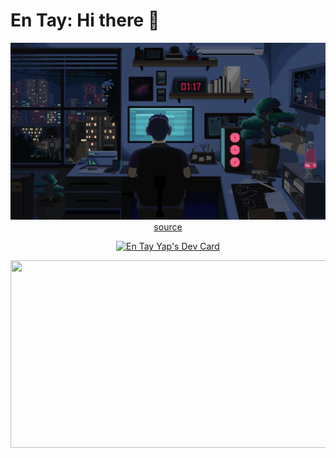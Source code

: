 # En Tay: Hi there 👋
<p align=center>
    <img src="images/programmer.gif"/>
    <br/>
    <a href="https://www.it8bit.com/post/674625503156699136/jpeg-hunting-art-by-dean-johns-ig">source</a>
</p>
<p align=center>
    <a href="https://app.daily.dev/pujangga123"><img src="https://api.daily.dev/devcards/v2/OcKUgDc3hbyMVA8RUDYCb.png?type=default&r=dgf" width="356" alt="En Tay Yap's Dev Card"/></a>
</p>
<p align=center>
    <a href="https://github.com/devxb/gitanimals">
    <img
      src="https://render.gitanimals.org/farms/pujangga123"
      width="600"
      height="300"
    />
    </a>
</p>
